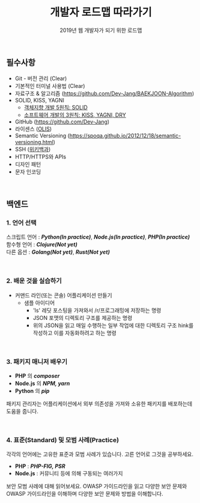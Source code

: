 <h1 align="center">개발자 로드맵 따라가기</h2>
<p align="center">2019년 웹 개발자가 되기 위한 로드맵</p>

<br>

## 필수사항
- Git - 버전 관리 (Clear)
- 기본적인 터미널 사용법 (Clear)
- 자료구조 & 알고리즘 (https://github.com/Dev-Jang/BAEKJOON-Algorithm)
- SOLID, KISS, YAGNI
  - [객체지향 개발 5원칙: SOLID](http://www.nextree.co.kr/p6960/)
  - [소프트웨어 개발의 3원칙: KISS, YAGNI, DRY](https://blog.naver.com/PostView.nhn?blogId=dilrong&logNo=221499759558)
- GitHub (https://github.com/Dev-Jang)
- 라이센스 ([OLIS](https://www.olis.or.kr/images/egovframework/olisImage/common/OpensourceSW_License_Guide.pdf))
- Semantic Versioning (https://spoqa.github.io/2012/12/18/semantic-versioning.html)
- SSH ([위키백과](https://ko.wikipedia.org/wiki/%EC%8B%9C%ED%81%90%EC%96%B4_%EC%85%B8))
- HTTP/HTTPS와 APIs
- 디자인 패턴
- 문자 인코딩

<br>

## 백엔드  
### 1. 언어 선택
스크립트 언어 : ***Python(In practice)***, ***Node.js(In practice)***, ***PHP(In practice)***  
함수형 언어 : ***Clojure(Not yet)***  
다른 옵션 : ***Golang(Not yet)***, ***Rust(Not yet)***  

<br>

### 2. 배운 것을 실습하기
- 커맨드 라인(또는 콘솔) 어플리케이션 만들기
  - 샘플 아이디어
    - 'ls' 레딧 포스팅을 가져와서 /r/프로그래밍에 저장하는 명령
    - JSON 포맷의 디렉토리 구조를 제공하는 명령
    - 위의 JSON을 읽고 매일 수행하는 일부 작업에 대한 디렉토리 구조 hink를 작성하고 이를 자동화하려고 하는 명령
    
<br>

### 3. 패키지 매니저 배우기
- **PHP** 의 ***composer***  
- **Node.js** 의 ***NPM, yarn***  
- **Python** 의 ***pip***    

패키지 관리자는 어플리케이션에서 외부 의존성을 가져와 소유한 패키지를 배포하는데 도움을 줍니다.

<br>

### 4. 표준(Standard) 및 모범 사례(Practice)
각각의 언어에는 고유한 표준과 모범 사례가 있습니다.
고른 언어로 그것을 공부하세요.  

- **PHP** : ***PHP-FIG, PSR***  
- **Node.js** : 커뮤니티 등에 의해 구동되는 여러가지  

보안 모범 사례에 대해 읽어보세요.
OWASP 가이드라인을 읽고 다양한 보안 문제와 OWASP 가이드라인을 이해하며 다양한 보안 문제와 방법을 이해합니다.
